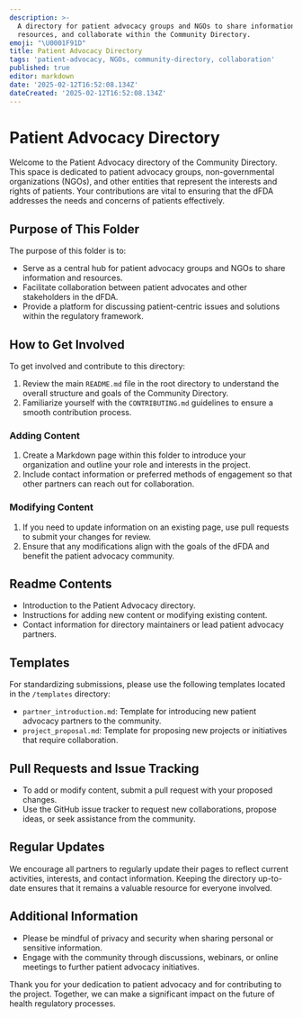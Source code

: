 ```yaml
---
description: >-
  A directory for patient advocacy groups and NGOs to share information,
  resources, and collaborate within the Community Directory.
emoji: "\U0001F91D"
title: Patient Advocacy Directory
tags: 'patient-advocacy, NGOs, community-directory, collaboration'
published: true
editor: markdown
date: '2025-02-12T16:52:08.134Z'
dateCreated: '2025-02-12T16:52:08.134Z'
---
```

# Patient Advocacy Directory

Welcome to the Patient Advocacy directory of the Community Directory. This space is dedicated to patient advocacy groups, non-governmental organizations (NGOs), and other entities that represent the interests and rights of patients. Your contributions are vital to ensuring that the dFDA addresses the needs and concerns of patients effectively.

## Purpose of This Folder

The purpose of this folder is to:

- Serve as a central hub for patient advocacy groups and NGOs to share information and resources.
- Facilitate collaboration between patient advocates and other stakeholders in the dFDA.
- Provide a platform for discussing patient-centric issues and solutions within the regulatory framework.

## How to Get Involved

To get involved and contribute to this directory:

1. Review the main `README.md` file in the root directory to understand the overall structure and goals of the Community Directory.
2. Familiarize yourself with the `CONTRIBUTING.md` guidelines to ensure a smooth contribution process.

### Adding Content

1. Create a Markdown page within this folder to introduce your organization and outline your role and interests in the project.
2. Include contact information or preferred methods of engagement so that other partners can reach out for collaboration.

### Modifying Content

1. If you need to update information on an existing page, use pull requests to submit your changes for review.
2. Ensure that any modifications align with the goals of the dFDA and benefit the patient advocacy community.

## Readme Contents

- Introduction to the Patient Advocacy directory.
- Instructions for adding new content or modifying existing content.
- Contact information for directory maintainers or lead patient advocacy partners.

## Templates

For standardizing submissions, please use the following templates located in the `/templates` directory:

- `partner_introduction.md`: Template for introducing new patient advocacy partners to the community.
- `project_proposal.md`: Template for proposing new projects or initiatives that require collaboration.

## Pull Requests and Issue Tracking

- To add or modify content, submit a pull request with your proposed changes.
- Use the GitHub issue tracker to request new collaborations, propose ideas, or seek assistance from the community.

## Regular Updates

We encourage all partners to regularly update their pages to reflect current activities, interests, and contact information. Keeping the directory up-to-date ensures that it remains a valuable resource for everyone involved.

## Additional Information

- Please be mindful of privacy and security when sharing personal or sensitive information.
- Engage with the community through discussions, webinars, or online meetings to further patient advocacy initiatives.

Thank you for your dedication to patient advocacy and for contributing to the project. Together, we can make a significant impact on the future of health regulatory processes.

